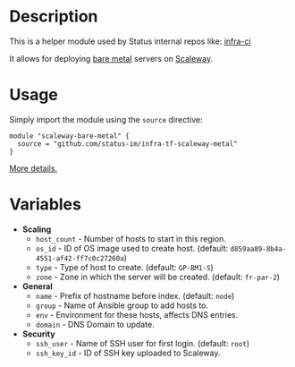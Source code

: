 # Description

This is a helper module used by Status internal repos like: [infra-ci](https://github.com/status-im/infra-ci)

It allows for deploying [bare metal](https://www.scaleway.com/en/bare-metal-servers/) servers on [Scaleway](https://www.scaleway.com/).

# Usage

Simply import the module using the `source` directive:
```hcl
module "scaleway-bare-metal" {
  source = "github.com/status-im/infra-tf-scaleway-metal"
}
```

[More details.](https://www.terraform.io/docs/modules/sources.html#github)

# Variables

* __Scaling__
  * `host_count` - Number of hosts to start in this region.
  * `os_id` - ID of OS image used to create host. (default: `d859aa89-8b4a-4551-af42-ff7c0c27260a`)
  * `type` - Type of host to create. (default: `GP-BM1-S`)
  * `zone` - Zone in which the server will be created. (default: `fr-par-2`)
* __General__
  * `name` - Prefix of hostname before index. (default: `node`)
  * `group` - Name of Ansible group to add hosts to.
  * `env` - Environment for these hosts, affects DNS entries.
  * `domain` - DNS Domain to update.
* __Security__
  * `ssh_user` - Name of SSH user for first login. (default: `root`)
  * `ssh_key_id` - ID of SSH key uploaded to Scaleway.
